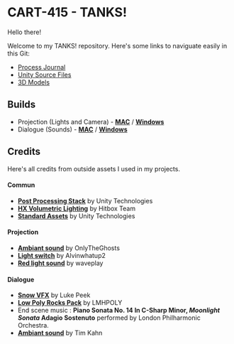 # CART-415 - TANKS!

Hello there!

Welcome to my TANKS! repository. Here's some links to naviguate easily in this Git:

* [Process Journal](https://github.com/charlesDouc/CART-415/wiki)
* [Unity Source Files](https://github.com/charlesDouc/CART-415/tree/master/TANKS!)
* [3D Models](https://github.com/charlesDouc/CART-415/tree/master/Models)

## Builds
* Projection (Lights and Camera) - **[MAC](https://github.com/charlesDouc/CART-415/blob/master/Builds/Projection/MAC/Projection.app.zip)** / **[Windows](https://github.com/charlesDouc/CART-415/blob/master/Builds/Projection/Windows/projection_windows.zip)**
* Dialogue (Sounds) - **[MAC](https://drive.google.com/open?id=1gIbwvquw86Z3oEWmQjwKPU-C-8I-m2mK)** / **[Windows](https://drive.google.com/open?id=1xv1u-0GmZZKdmPKXwh4BXEBWUOzNH1QM)**


## Credits

Here's all credits from outside assets I used in my projects.

#### Commun

* **[Post Processing Stack](https://assetstore.unity.com/packages/essentials/post-processing-stack-83912)** by Unity Technologies
* **[HX Volumetric Lighting](https://assetstore.unity.com/packages/vfx/shaders/fullscreen-camera-effects/hx-volumetric-lighting-67665)** by Hitbox Team
* **[Standard Assets](https://assetstore.unity.com/packages/essentials/asset-packs/standard-assets-32351)** by Unity Technologies

#### Projection

* **[Ambiant sound](https://freesound.org/people/OnlyTheGhosts/sounds/251478/)** by OnlyTheGhosts
* **[Light switch](https://freesound.org/people/Alvinwhatup2/sounds/131599/)** by Alvinwhatup2
* **[Red light sound](https://freesound.org/people/waveplay/sounds/187514/)** by waveplay

#### Dialogue

* **[Snow VFX](https://assetstore.unity.com/packages/vfx/particles/environment/snow-vfx-58508)** by Luke Peek
* **[Low Poly Rocks Pack](https://assetstore.unity.com/packages/3d/environments/low-poly-rocks-pack-70164)** by LMHPOLY 
* End scene music : **Piano Sonata No. 14 In C-Sharp Minor, *Moonlight Sonata* Adagio Sostenuto** performed by London Philharmonic Orchestra.
* **[Ambiant sound](https://freesound.org/people/tim.kahn/sounds/253899/)** by Tim Kahn

